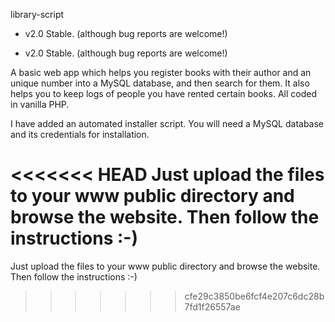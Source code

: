 library-script

- v2.0 Stable. (although bug reports are welcome!)

- v2.0 Stable. (although bug reports are welcome!)

A basic web app which helps you register books with their author and an unique number into a MySQL database, and then search for them. It also helps you to keep logs of people you have rented certain books. All coded in vanilla PHP.

I have added an automated installer script. You will need a MySQL database and its credentials for installation.

<<<<<<< HEAD
Just upload the files to your www public directory and browse the website. Then follow the instructions :-)
=======
Just upload the files to your www public directory and browse the website. Then follow the instructions :-)
>>>>>>> cfe29c3850be6fcf4e207c6dc28b7fd1f26557ae
